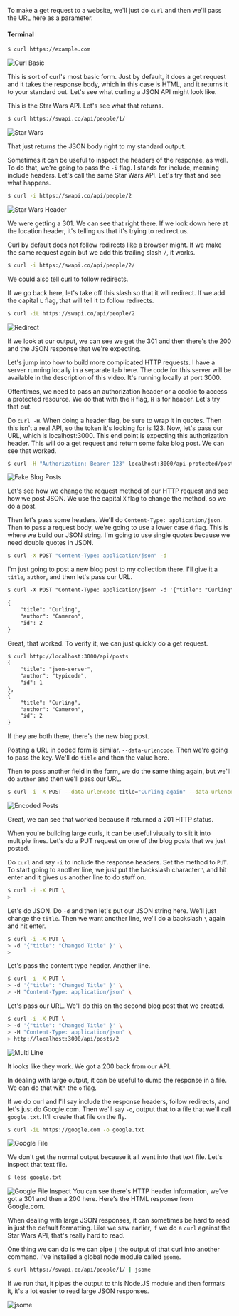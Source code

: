 To make a get request to a website, we'll just do `curl` and then we'll pass the URL here as a parameter. 

#### Terminal
```bash
$ curl https://example.com
```
![Curl Basic](../images/http-make-http-requests-in-bash-with-curl-basic.png)

This is sort of curl's most basic form. Just by default, it does a get request and it takes the response body, which in this case is HTML, and it returns it to your standard out. Let's see what curling a JSON API might look like.

This is the Star Wars API. Let's see what that returns. 

```bash
$ curl https://swapi.co/api/people/1/
```
![Star Wars](../images/http-make-http-requests-in-bash-with-curl-starwars.png)

That just returns the JSON body right to my standard output. 

Sometimes it can be useful to inspect the headers of the response, as well. To do that, we're going to pass the `-i` flag. I stands for include, meaning include headers. Let's call the same Star Wars API. Let's try that and see what happens.

```bash
$ curl -i https://swapi.co/api/people/2
```
![Star Wars Header](../images/http-make-http-requests-in-bash-with-curl-star-wars-header.png)

We were getting a 301. We can see that right there. If we look down here at the location header, it's telling us that it's trying to redirect us. 

Curl by default does not follow redirects like a browser might. If we make the same request again but we add this trailing slash `/`, it works. 

```bash
$ curl -i https://swapi.co/api/people/2/
```

We could also tell curl to follow redirects.

If we go back here, let's take off this slash so that it will redirect. If we add the capital `L` flag, that will tell it to follow redirects. 

```bash
$ curl -iL https://swapi.co/api/people/2
```
![Redirect](../images/http-make-http-requests-in-bash-with-curl-redirect.png)

If we look at our output, we can see we get the 301 and then there's the 200 and the JSON response that we're expecting.

Let's jump into how to build more complicated HTTP requests. I have a server running locally in a separate tab here. The code for this server will be available in the description of this video. It's running locally at port 3000. 

Oftentimes, we need to pass an authorization header or a cookie to access a protected resource. We do that with the `H` flag, `H` is for header. Let's try that out.

Do `curl -H`. When doing a header flag, be sure to wrap it in quotes. Then this isn't a real API, so the token it's looking for is 123. Now, let's pass our URL, which is localhost:3000. This end point is expecting this authorization header. This will do a get request and return some fake blog post. We can see that worked.

```bash
$ curl -H "Authorization: Bearer 123" localhost:3000/api-protected/posts
```
![Fake Blog Posts](../images/http-make-http-requests-in-bash-with-curl-fake-blog.png)

Let's see how we change the request method of our HTTP request and see how we post JSON. We use the capital `X` flag to change the method, so we do a post. 

Then let's pass some headers. We'll do `Content-Type: application/json`. Then to pass a request body, we're going to use a lower case `d` flag. This is where we build our JSON string. I'm going to use single quotes because we need double quotes in JSON.

```bash
$ curl -X POST "Content-Type: application/json" -d
```

I'm just going to post a new blog post to my collection there. I'll give it a `title`, `author`, and then let's pass our URL. 

```html
$ curl -X POST "Content-Type: application/json" -d '{"title": "Curling", "author":"Cameron"}' http://localhost:3000/api/posts

{
    "title": "Curling",
    "author": "Cameron",
    "id": 2
}
```

Great, that worked. To verify it, we can just quickly do a get request. 

```html
$ curl http://localhost:3000/api/posts
{
    "title": "json-server",
    "author": "typicode",
    "id": 1
},
{
    "title": "Curling",
    "author": "Cameron",
    "id": 2
}

```

If they are both there, there's the new blog post.

Posting a URL in coded form is similar. `--data-urlencode`. Then we're going to pass the key. We'll do `title` and then the value here. 

Then to pass another field in the form, we do the same thing again, but we'll do `author` and then we'll pass our URL.

```bash
$ curl -i -X POST --data-urlencode title="Curling again" --data-urlencode author="Cameron Nokes" localhost:3000/api/posts
```
![Encoded Posts](../images/http-make-http-requests-in-bash-with-curl-encoded-posts.png)

Great, we can see that worked because it returned a 201 HTTP status.

When you're building large curls, it can be useful visually to slit it into multiple lines. Let's do a PUT request on one of the blog posts that we just posted. 

Do `curl` and say `-i` to include the response headers. Set the method to `PUT`. To start going to another line, we just put the backslash character `\` and hit enter and it gives us another line to do stuff on.

```bash
$ curl -i -X PUT \
>
```

Let's do JSON. Do `-d` and then let's put our JSON string here. 
We'll just change the `title`. Then we want another line, we'll do a backslash `\` again and hit enter. 

```bash
$ curl -i -X PUT \
> -d '{"title": "Changed Title" }' \
>
```

Let's pass the content type header. Another line. 

```bash
$ curl -i -X PUT \
> -d '{"title": "Changed Title" }' \
> -H "Content-Type: application/json" \
```

Let's pass our URL. We'll do this on the second blog post that we created. 

```bash
$ curl -i -X PUT \
> -d '{"title": "Changed Title" }' \
> -H "Content-Type: application/json" \
> http://localhost:3000/api/posts/2
```

![Multi Line](../images/http-make-http-requests-in-bash-with-curl-multi-line.png)

It looks like they work. We got a 200 back from our API.

In dealing with large output, it can be useful to dump the response in a file. We can do that with the `o` flag. 

If we do curl and I'll say include the response headers, follow redirects, and let's just do Google.com. Then we'll say `-o`, output that to a file that we'll call `google.txt`. It'll create that file on the fly.

```bash
$ curl -iL https://google.com -o google.txt
```
![Google File](../images/http-make-http-requests-in-bash-with-curl-google.png)

We don't get the normal output because it all went into that text file. Let's inspect that text file. 

```bash
$ less google.txt
```
![Google File Inspect](../images/http-make-http-requests-in-bash-with-curl-google-file-inspect.png)
You can see there's HTTP header information, we've got a 301 and then a 200 here. Here's the HTML response from Google.com.

When dealing with large JSON responses, it can sometimes be hard to read in just the default formatting. Like we saw earlier, if we do a `curl` against the Star Wars API, that's really hard to read. 

One thing we can do is we can pipe `|` the output of that curl into another command. I've installed a global node module called `jsome`. 

```bash
$ curl https://swapi.co/api/people/1/ | jsome
```

If we run that, it pipes the output to this Node.JS module and then formats it, it's a lot easier to read large JSON responses.

![jsome](../images/http-make-http-requests-in-bash-with-curl-jsome.png)
